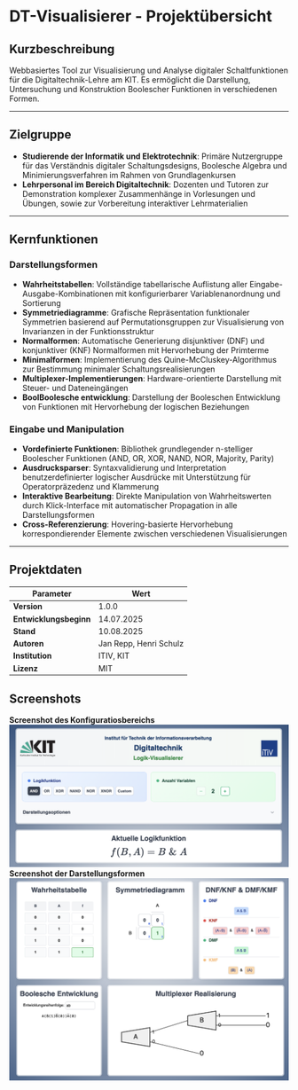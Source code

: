 # DT-Visualisierer - Projektübersicht

## Kurzbeschreibung
Webbasiertes Tool zur Visualisierung und Analyse digitaler Schaltfunktionen für die Digitaltechnik-Lehre am KIT. Es ermöglicht die Darstellung, Untersuchung und Konstruktion Boolescher Funktionen in verschiedenen Formen.

---

## Zielgruppe
- **Studierende der Informatik und Elektrotechnik**: Primäre Nutzergruppe für das Verständnis digitaler Schaltungsdesigns, Boolesche Algebra und Minimierungsverfahren im Rahmen von Grundlagenkursen
- **Lehrpersonal im Bereich Digitaltechnik**: Dozenten und Tutoren zur Demonstration komplexer Zusammenhänge in Vorlesungen und Übungen, sowie zur Vorbereitung interaktiver Lehrmaterialien


---

## Kernfunktionen

### Darstellungsformen
- **Wahrheitstabellen**: Vollständige tabellarische Auflistung aller Eingabe-Ausgabe-Kombinationen mit konfigurierbarer Variablenanordnung und Sortierung
- **Symmetriediagramme**: Grafische Repräsentation funktionaler Symmetrien basierend auf Permutationsgruppen zur Visualisierung von Invarianzen in der Funktionsstruktur
- **Normalformen**: Automatische Generierung disjunktiver (DNF) und konjunktiver (KNF) Normalformen mit Hervorhebung der Primterme
- **Minimalformen**: Implementierung des Quine-McCluskey-Algorithmus zur Bestimmung minimaler Schaltungsrealisierungen
- **Multiplexer-Implementierungen**: Hardware-orientierte Darstellung mit Steuer- und Dateneingängen
- **BoolBoolesche entwicklung**: Darstellung der Booleschen Entwicklung von Funktionen mit Hervorhebung der logischen Beziehungen

### Eingabe und Manipulation
- **Vordefinierte Funktionen**: Bibliothek grundlegender n-stelliger Boolescher Funktionen (AND, OR, XOR, NAND, NOR, Majority, Parity)
- **Ausdrucksparser**: Syntaxvalidierung und Interpretation benutzerdefinierter logischer Ausdrücke mit Unterstützung für Operatorpräzedenz und Klammerung
- **Interaktive Bearbeitung**: Direkte Manipulation von Wahrheitswerten durch Klick-Interface mit automatischer Propagation in alle Darstellungsformen
- **Cross-Referenzierung**: Hovering-basierte Hervorhebung korrespondierender Elemente zwischen verschiedenen Visualisierungen


---



## Projektdaten

| Parameter              | Wert                      |
|------------------------|---------------------------|
| **Version**            | 1.0.0                     |
| **Entwicklungsbeginn** | 14.07.2025                |
| **Stand**              | 10.08.2025                |
| **Autoren**            | Jan Repp, Henri Schulz    |
| **Institution**        | ITIV, KIT                 |
| **Lizenz**             | MIT                       |

## Screenshots

**Screenshot des Konfiguratiosbereichs**
![Screenshot des des Konfiguratiosbereichs](./img/controlls.png)
**Screenshot der Darstellungsformen**
![Screenshot der Darstellungsformen](./img/app-main-view.png)